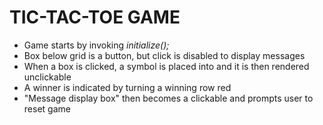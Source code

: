 # TIC-TAC-TOE GAME

- Game starts by invoking *initialize();*  
- Box below grid is a button, but click is disabled to display messages  
- When a box is clicked, a symbol is placed into and it is then rendered unclickable  
- A winner is indicated by turning a winning row red  
- "Message display box" then becomes a clickable and prompts user to reset game
